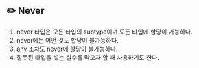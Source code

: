 ## :pencil2: Never

1. never 타입은 모든 타입의 subtype이며 모든 타입에 할당이 가능하다.
2. never에는 어떤 것도 할당이 불가능하다.
3. any 조차도 never에 할당이 불가능하다.
4. 잘못된 타입을 넣는 실수를 막고자 할 때 사용하기도 한다.